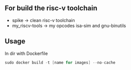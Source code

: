 ## For build the risc-v toolchain

* spike -> clean risc-v toolchain
* my_riscv-tools -> my opcodes isa-sim and gnu-binutils

## Usage

In dir with Dockerfile

```c
sudo docker build -t [name for images] --no-cache
```

